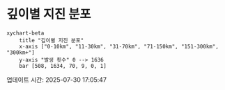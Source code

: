 # 깊이별 지진 분포

```mermaid
xychart-beta
    title "깊이별 지진 분포"
    x-axis ["0-10km", "11-30km", "31-70km", "71-150km", "151-300km", "300km+"]
    y-axis "발생 횟수" 0 --> 1636
    bar [508, 1634, 70, 9, 0, 1]
```

업데이트 시간: 2025-07-30 17:05:47
